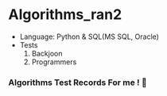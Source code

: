 # Algorithms_ran2

- Language: Python & SQL(MS SQL, Oracle)
- Tests
  1. Backjoon
  2. Programmers

### Algorithms Test Records For me ! 💙
